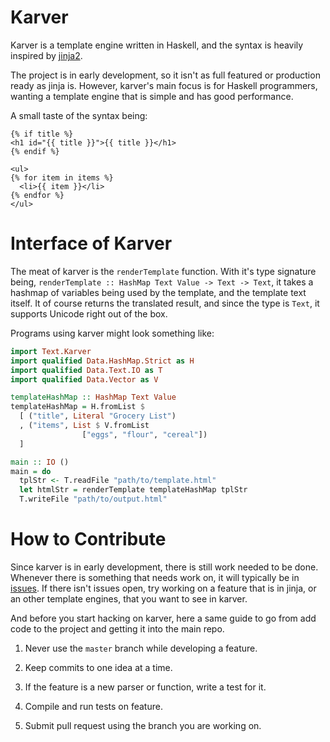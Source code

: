 # Karver

Karver is a template engine written in Haskell, and the syntax is
heavily inspired by [jinja2][1].

The project is in early development, so it isn't as full featured or
production ready as jinja is. However, karver's main focus is for
Haskell programmers, wanting a template engine that is simple and has
good performance.

A small taste of the syntax being:

```
{% if title %}
<h1 id="{{ title }}">{{ title }}</h1>
{% endif %}

<ul>
{% for item in items %}
  <li>{{ item }}</li>
{% endfor %}
</ul>
```

# Interface of Karver

The meat of karver is the `renderTemplate` function. With it's type
signature being, `renderTemplate :: HashMap Text Value -> Text -> Text`,
it takes a hashmap of variables being used by the template, and the
template text itself. It of course returns the translated result, and
since the type is `Text`, it supports Unicode right out of the box.

Programs using karver might look something like:

```haskell
import Text.Karver
import qualified Data.HashMap.Strict as H
import qualified Data.Text.IO as T
import qualified Data.Vector as V

templateHashMap :: HashMap Text Value
templateHashMap = H.fromList $
  [ ("title", Literal "Grocery List")
  , ("items", List $ V.fromList
                ["eggs", "flour", "cereal"])
  ]

main :: IO ()
main = do
  tplStr <- T.readFile "path/to/template.html"
  let htmlStr = renderTemplate templateHashMap tplStr
  T.writeFile "path/to/output.html"
```

# How to Contribute

Since karver is in early development, there is still work needed to be
done. Whenever there is something that needs work on, it will typically
be in [issues][2]. If there isn't issues open, try working on a feature
that is in jinja, or an other template engines, that you want to see in
karver.

And before you start hacking on karver, here a same guide to go from add
code to the project and getting it into the main repo.

1. Never use the `master` branch while developing a feature.

2. Keep commits to one idea at a time.

3. If the feature is a new parser or function, write a test for it.

4. Compile and run tests on feature.

5. Submit pull request using the branch you are working on.

[1]: http://jinja.pocoo.org/
[2]: https://github.com/sourrust/karver/issues
